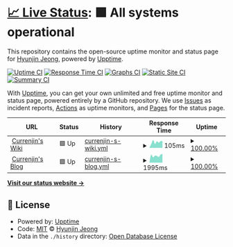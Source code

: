 # [📈 Live Status](https://demo.upptime.js.org): <!--live status--> **🟩 All systems operational**

This repository contains the open-source uptime monitor and status page for [Hyunjin Jeong](https://simpleisit.tistory.com/), powered by [Upptime](https://github.com/upptime/upptime).

[![Uptime CI](https://github.com/currenjin/upptime/workflows/Uptime%20CI/badge.svg)](https://github.com/currenjin/upptime/actions?query=workflow%3A%22Uptime+CI%22)
[![Response Time CI](https://github.com/currenjin/upptime/workflows/Response%20Time%20CI/badge.svg)](https://github.com/currenjin/upptime/actions?query=workflow%3A%22Response+Time+CI%22)
[![Graphs CI](https://github.com/currenjin/upptime/workflows/Graphs%20CI/badge.svg)](https://github.com/currenjin/upptime/actions?query=workflow%3A%22Graphs+CI%22)
[![Static Site CI](https://github.com/currenjin/upptime/workflows/Static%20Site%20CI/badge.svg)](https://github.com/currenjin/upptime/actions?query=workflow%3A%22Static+Site+CI%22)
[![Summary CI](https://github.com/currenjin/upptime/workflows/Summary%20CI/badge.svg)](https://github.com/currenjin/upptime/actions?query=workflow%3A%22Summary+CI%22)

With [Upptime](https://upptime.js.org), you can get your own unlimited and free uptime monitor and status page, powered entirely by a GitHub repository. We use [Issues](https://github.com/currenjin/upptime/issues) as incident reports, [Actions](https://github.com/currenjin/upptime/actions) as uptime monitors, and [Pages](https://demo.upptime.js.org) for the status page.

<!--start: status pages-->
<!-- This summary is generated by Upptime (https://github.com/upptime/upptime) -->
<!-- Do not edit this manually, your changes will be overwritten -->
<!-- prettier-ignore -->
| URL | Status | History | Response Time | Uptime |
| --- | ------ | ------- | ------------- | ------ |
| <img alt="" src="https://icons.duckduckgo.com/ip3/currenjin.github.io.ico" height="13"> [Currenjin's Wiki](https://currenjin.github.io) | 🟩 Up | [currenjin-s-wiki.yml](https://github.com/currenjin/upptime/commits/HEAD/history/currenjin-s-wiki.yml) | <details><summary><img alt="Response time graph" src="./graphs/currenjin-s-wiki/response-time-week.png" height="20"> 105ms</summary><br><a href="https://currenjin.github.io/upptime/history/currenjin-s-wiki"><img alt="Response time 117" src="https://img.shields.io/endpoint?url=https%3A%2F%2Fraw.githubusercontent.com%2Fcurrenjin%2Fupptime%2FHEAD%2Fapi%2Fcurrenjin-s-wiki%2Fresponse-time.json"></a><br><a href="https://currenjin.github.io/upptime/history/currenjin-s-wiki"><img alt="24-hour response time 123" src="https://img.shields.io/endpoint?url=https%3A%2F%2Fraw.githubusercontent.com%2Fcurrenjin%2Fupptime%2FHEAD%2Fapi%2Fcurrenjin-s-wiki%2Fresponse-time-day.json"></a><br><a href="https://currenjin.github.io/upptime/history/currenjin-s-wiki"><img alt="7-day response time 105" src="https://img.shields.io/endpoint?url=https%3A%2F%2Fraw.githubusercontent.com%2Fcurrenjin%2Fupptime%2FHEAD%2Fapi%2Fcurrenjin-s-wiki%2Fresponse-time-week.json"></a><br><a href="https://currenjin.github.io/upptime/history/currenjin-s-wiki"><img alt="30-day response time 115" src="https://img.shields.io/endpoint?url=https%3A%2F%2Fraw.githubusercontent.com%2Fcurrenjin%2Fupptime%2FHEAD%2Fapi%2Fcurrenjin-s-wiki%2Fresponse-time-month.json"></a><br><a href="https://currenjin.github.io/upptime/history/currenjin-s-wiki"><img alt="1-year response time 125" src="https://img.shields.io/endpoint?url=https%3A%2F%2Fraw.githubusercontent.com%2Fcurrenjin%2Fupptime%2FHEAD%2Fapi%2Fcurrenjin-s-wiki%2Fresponse-time-year.json"></a></details> | <details><summary><a href="https://currenjin.github.io/upptime/history/currenjin-s-wiki">100.00%</a></summary><a href="https://currenjin.github.io/upptime/history/currenjin-s-wiki"><img alt="All-time uptime 100.00%" src="https://img.shields.io/endpoint?url=https%3A%2F%2Fraw.githubusercontent.com%2Fcurrenjin%2Fupptime%2FHEAD%2Fapi%2Fcurrenjin-s-wiki%2Fuptime.json"></a><br><a href="https://currenjin.github.io/upptime/history/currenjin-s-wiki"><img alt="24-hour uptime 100.00%" src="https://img.shields.io/endpoint?url=https%3A%2F%2Fraw.githubusercontent.com%2Fcurrenjin%2Fupptime%2FHEAD%2Fapi%2Fcurrenjin-s-wiki%2Fuptime-day.json"></a><br><a href="https://currenjin.github.io/upptime/history/currenjin-s-wiki"><img alt="7-day uptime 100.00%" src="https://img.shields.io/endpoint?url=https%3A%2F%2Fraw.githubusercontent.com%2Fcurrenjin%2Fupptime%2FHEAD%2Fapi%2Fcurrenjin-s-wiki%2Fuptime-week.json"></a><br><a href="https://currenjin.github.io/upptime/history/currenjin-s-wiki"><img alt="30-day uptime 100.00%" src="https://img.shields.io/endpoint?url=https%3A%2F%2Fraw.githubusercontent.com%2Fcurrenjin%2Fupptime%2FHEAD%2Fapi%2Fcurrenjin-s-wiki%2Fuptime-month.json"></a><br><a href="https://currenjin.github.io/upptime/history/currenjin-s-wiki"><img alt="1-year uptime 100.00%" src="https://img.shields.io/endpoint?url=https%3A%2F%2Fraw.githubusercontent.com%2Fcurrenjin%2Fupptime%2FHEAD%2Fapi%2Fcurrenjin-s-wiki%2Fuptime-year.json"></a></details>
| <img alt="" src="https://icons.duckduckgo.com/ip3/simpleisit.tistory.com.ico" height="13"> [Currenjin's Blog](https://simpleisit.tistory.com) | 🟩 Up | [currenjin-s-blog.yml](https://github.com/currenjin/upptime/commits/HEAD/history/currenjin-s-blog.yml) | <details><summary><img alt="Response time graph" src="./graphs/currenjin-s-blog/response-time-week.png" height="20"> 1995ms</summary><br><a href="https://currenjin.github.io/upptime/history/currenjin-s-blog"><img alt="Response time 1775" src="https://img.shields.io/endpoint?url=https%3A%2F%2Fraw.githubusercontent.com%2Fcurrenjin%2Fupptime%2FHEAD%2Fapi%2Fcurrenjin-s-blog%2Fresponse-time.json"></a><br><a href="https://currenjin.github.io/upptime/history/currenjin-s-blog"><img alt="24-hour response time 2474" src="https://img.shields.io/endpoint?url=https%3A%2F%2Fraw.githubusercontent.com%2Fcurrenjin%2Fupptime%2FHEAD%2Fapi%2Fcurrenjin-s-blog%2Fresponse-time-day.json"></a><br><a href="https://currenjin.github.io/upptime/history/currenjin-s-blog"><img alt="7-day response time 1995" src="https://img.shields.io/endpoint?url=https%3A%2F%2Fraw.githubusercontent.com%2Fcurrenjin%2Fupptime%2FHEAD%2Fapi%2Fcurrenjin-s-blog%2Fresponse-time-week.json"></a><br><a href="https://currenjin.github.io/upptime/history/currenjin-s-blog"><img alt="30-day response time 1934" src="https://img.shields.io/endpoint?url=https%3A%2F%2Fraw.githubusercontent.com%2Fcurrenjin%2Fupptime%2FHEAD%2Fapi%2Fcurrenjin-s-blog%2Fresponse-time-month.json"></a><br><a href="https://currenjin.github.io/upptime/history/currenjin-s-blog"><img alt="1-year response time 1827" src="https://img.shields.io/endpoint?url=https%3A%2F%2Fraw.githubusercontent.com%2Fcurrenjin%2Fupptime%2FHEAD%2Fapi%2Fcurrenjin-s-blog%2Fresponse-time-year.json"></a></details> | <details><summary><a href="https://currenjin.github.io/upptime/history/currenjin-s-blog">100.00%</a></summary><a href="https://currenjin.github.io/upptime/history/currenjin-s-blog"><img alt="All-time uptime 99.44%" src="https://img.shields.io/endpoint?url=https%3A%2F%2Fraw.githubusercontent.com%2Fcurrenjin%2Fupptime%2FHEAD%2Fapi%2Fcurrenjin-s-blog%2Fuptime.json"></a><br><a href="https://currenjin.github.io/upptime/history/currenjin-s-blog"><img alt="24-hour uptime 100.00%" src="https://img.shields.io/endpoint?url=https%3A%2F%2Fraw.githubusercontent.com%2Fcurrenjin%2Fupptime%2FHEAD%2Fapi%2Fcurrenjin-s-blog%2Fuptime-day.json"></a><br><a href="https://currenjin.github.io/upptime/history/currenjin-s-blog"><img alt="7-day uptime 100.00%" src="https://img.shields.io/endpoint?url=https%3A%2F%2Fraw.githubusercontent.com%2Fcurrenjin%2Fupptime%2FHEAD%2Fapi%2Fcurrenjin-s-blog%2Fuptime-week.json"></a><br><a href="https://currenjin.github.io/upptime/history/currenjin-s-blog"><img alt="30-day uptime 100.00%" src="https://img.shields.io/endpoint?url=https%3A%2F%2Fraw.githubusercontent.com%2Fcurrenjin%2Fupptime%2FHEAD%2Fapi%2Fcurrenjin-s-blog%2Fuptime-month.json"></a><br><a href="https://currenjin.github.io/upptime/history/currenjin-s-blog"><img alt="1-year uptime 100.00%" src="https://img.shields.io/endpoint?url=https%3A%2F%2Fraw.githubusercontent.com%2Fcurrenjin%2Fupptime%2FHEAD%2Fapi%2Fcurrenjin-s-blog%2Fuptime-year.json"></a></details>

<!--end: status pages-->

[**Visit our status website →**](https://demo.upptime.js.org)

## 📄 License

- Powered by: [Upptime](https://github.com/upptime/upptime)
- Code: [MIT](./LICENSE) © [Hyunjin Jeong](https://simpleisit.tistory.com/)
- Data in the `./history` directory: [Open Database License](https://opendatacommons.org/licenses/odbl/1-0/)
